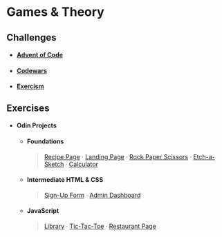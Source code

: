 # Games & Theory

## Challenges

- #### [Advent of Code](https://github.com/multiplips/games-and-theory/tree/main/challenges/advent-of-code)
- #### [Codewars](https://github.com/multiplips/games-and-theory/tree/main/challenges/codewars)
- #### [Exercism](https://github.com/multiplips/games-and-theory/tree/main/challenges/exercism)

## Exercises

- #### Odin Projects

  - #### Foundations

    > [Recipe Page](https://multiplips.github.io/games-and-theory/exercises/odin/foundations/projects/recipes/) · [Landing Page](https://multiplips.github.io/games-and-theory/exercises/odin/foundations/projects/landing-page/) · [Rock Paper Scissors](https://multiplips.github.io/games-and-theory/exercises/odin/foundations/projects/rock-paper-scissors/) · [Etch-a-Sketch](https://multiplips.github.io/games-and-theory/exercises/odin/foundations/projects/etch-a-sketch/) · [Calculator](https://multiplips.github.io/games-and-theory/exercises/odin/foundations/projects/calculator/)

  - #### Intermediate HTML & CSS

    > [Sign-Up Form](https://multiplips.github.io/games-and-theory/exercises/odin/full-stack-javascript/01-intermediate-html-css/projects/sign-up-form/) · [Admin Dashboard](https://multiplips.github.io/games-and-theory/exercises/odin/full-stack-javascript/01-intermediate-html-css/projects/admin-dashboard/)

  - #### JavaScript
    > [Library](https://multiplips.github.io/games-and-theory/exercises/odin/full-stack-javascript/02-javascript/projects/library/) · [Tic-Tac-Toe](https://multiplips.github.io/games-and-theory/exercises/odin/full-stack-javascript/02-javascript/projects/tic-tac-toe/) · [Restaurant Page](https://multiplips.github.io/games-and-theory/exercises/odin/full-stack-javascript/02-javascript/projects/restaurant-page/dist/)
